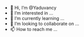 - 👋 Hi, I’m @Yaduvancy
- 👀 I’m interested in ...
- 🌱 I’m currently learning ...
- 💞️ I’m looking to collaborate on ...
- 📫 How to reach me ...

<!---
Yaduvancy/Yaduvancy is a ✨ special ✨ repository because its `README.md` (this file) appears on your GitHub profile.
You can click the Preview link to take a look at your changes.
--->
